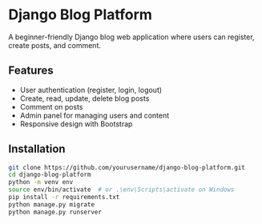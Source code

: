 # Django Blog Platform

A beginner-friendly Django blog web application where users can register, create posts, and comment.

## Features

- User authentication (register, login, logout)
- Create, read, update, delete blog posts
- Comment on posts
- Admin panel for managing users and content
- Responsive design with Bootstrap

## Installation

```bash
git clone https://github.com/yourusername/django-blog-platform.git
cd django-blog-platform
python -m venv env
source env/bin/activate  # or .\env\Scripts\activate on Windows
pip install -r requirements.txt
python manage.py migrate
python manage.py runserver

